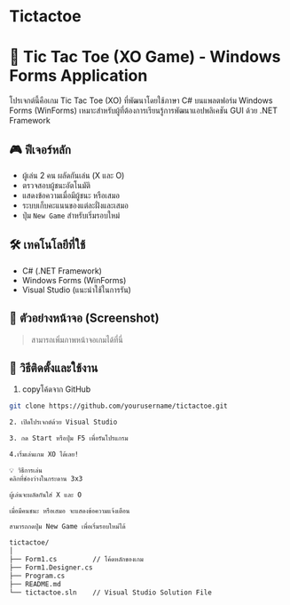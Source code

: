 # Tictactoe

# 🧠 Tic Tac Toe (XO Game) - Windows Forms Application

โปรเจกต์นี้คือเกม Tic Tac Toe (XO) ที่พัฒนาโดยใช้ภาษา C# บนแพลตฟอร์ม Windows Forms (WinForms) เหมาะสำหรับผู้ที่ต้องการเรียนรู้การพัฒนาแอปพลิเคชัน GUI ด้วย .NET Framework

## 🎮 ฟีเจอร์หลัก

- ผู้เล่น 2 คน ผลัดกันเล่น (X และ O)
- ตรวจสอบผู้ชนะอัตโนมัติ
- แสดงข้อความเมื่อมีผู้ชนะ หรือเสมอ
- ระบบเก็บคะแนนของแต่ละฝั่งและเสมอ
- ปุ่ม `New Game` สำหรับเริ่มรอบใหม่

## 🛠️ เทคโนโลยีที่ใช้

- C# (.NET Framework)
- Windows Forms (WinForms)
- Visual Studio (แนะนำใช้ในการรัน)

## 📸 ตัวอย่างหน้าจอ (Screenshot)

> สามารถเพิ่มภาพหน้าจอเกมได้ที่นี่

## 🧾 วิธีติดตั้งและใช้งาน

1. copyโค้ดจาก GitHub

```bash
git clone https://github.com/yourusername/tictactoe.git

2. เปิดโปรเจกต์ด้วย Visual Studio

3. กด Start หรือปุ่ม F5 เพื่อรันโปรแกรม

4.เริ่มเล่นเกม XO ได้เลย!

💡 วิธีการเล่น
คลิกที่ช่องว่างในกระดาน 3x3

ผู้เล่นจะผลัดกันใส่ X และ O

เมื่อมีคนชนะ หรือเสมอ จะแสดงข้อความแจ้งเตือน

สามารถกดปุ่ม New Game เพื่อเริ่มรอบใหม่ได้

tictactoe/
│
├── Form1.cs         // โค้ดหลักของเกม
├── Form1.Designer.cs
├── Program.cs
├── README.md
└── tictactoe.sln    // Visual Studio Solution File
